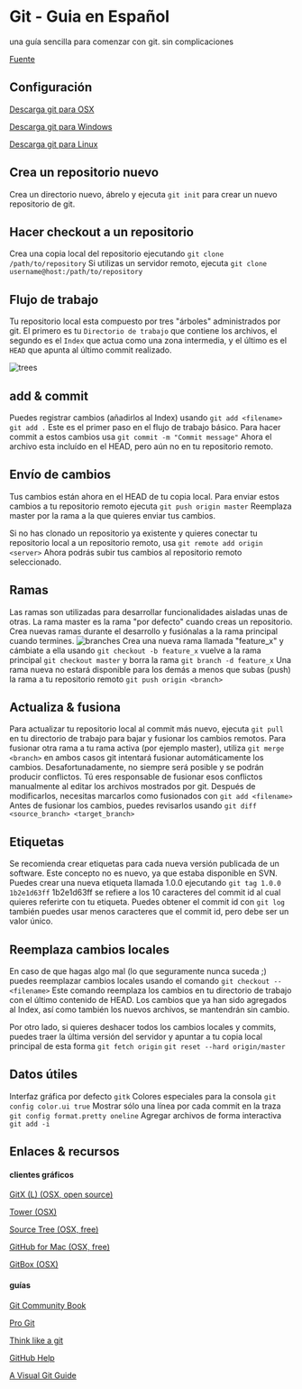 # Git - Guia en Español
una guía sencilla para comenzar con git. sin complicaciones

[Fuente](http://rogerdudler.github.io/git-guide/)
## Configuración
[Descarga git para OSX](https://code.google.com/archive/p/git-osx-installer/downloads)

[Descarga git para Windows](https://git-for-windows.github.io/)

[Descarga git para Linux](https://git-scm.com/download/linux)

## Crea un repositorio nuevo
Crea un directorio nuevo, ábrelo y ejecuta
`git init`
para crear un nuevo repositorio de git.

## Hacer checkout a un repositorio
Crea una copia local del repositorio ejecutando
`git clone /path/to/repository`
Si utilizas un servidor remoto, ejecuta
`git clone username@host:/path/to/repository`

## Flujo de trabajo
Tu repositorio local esta compuesto por tres "árboles" administrados por git. El primero es tu `Directorio de trabajo` que contiene los archivos, el segundo es el `Index` que actua como una zona intermedia, y el último es el `HEAD` que apunta al último commit realizado.

![trees](https://cloud.githubusercontent.com/assets/1646072/17274133/fa5bf4b2-5696-11e6-83f9-e254635b98f7.png)

## add & commit
Puedes registrar cambios (añadirlos al Index) usando
`git add <filename>`
`git add .`
Este es el primer paso en el flujo de trabajo básico. Para hacer commit a estos cambios usa
`git commit -m "Commit message"`
Ahora el archivo esta incluído en el HEAD, pero aún no en tu repositorio remoto.

## Envío de cambios
Tus cambios están ahora en el HEAD de tu copia local. Para enviar estos cambios a tu repositorio remoto ejecuta 
`git push origin master`
Reemplaza master por la rama a la que quieres enviar tus cambios. 

Si no has clonado un repositorio ya existente y quieres conectar tu repositorio local a un repositorio remoto, usa
`git remote add origin <server>`
Ahora podrás subir tus cambios al repositorio remoto seleccionado.

## Ramas
Las ramas son utilizadas para desarrollar funcionalidades aisladas unas de otras. La rama master es la rama "por defecto" cuando creas un repositorio. Crea nuevas ramas durante el desarrollo y fusiónalas a la rama principal cuando termines.
![branches](https://cloud.githubusercontent.com/assets/1646072/17274132/fa3f5faa-5696-11e6-9f3f-131d269076fc.png)
Crea una nueva rama llamada "feature_x" y cámbiate a ella usando
`git checkout -b feature_x`
vuelve a la rama principal
`git checkout master`
y borra la rama
`git branch -d feature_x`
Una rama nueva no estará disponible para los demás a menos que subas (push) la rama a tu repositorio remoto
`git push origin <branch>`

## Actualiza & fusiona
Para actualizar tu repositorio local al commit más nuevo, ejecuta 
`git pull`
en tu directorio de trabajo para bajar y fusionar los cambios remotos.
Para fusionar otra rama a tu rama activa (por ejemplo master), utiliza
`git merge <branch>`
en ambos casos git intentará fusionar automáticamente los cambios. Desafortunadamente, no siempre será posible y se podrán producir conflictos. Tú eres responsable de fusionar esos conflictos manualmente al editar los archivos mostrados por git. Después de modificarlos, necesitas marcarlos como fusionados con
`git add <filename>`
Antes de fusionar los cambios, puedes revisarlos usando
`git diff <source_branch> <target_branch>`

## Etiquetas
Se recomienda crear etiquetas para cada nueva versión publicada de un software. Este concepto no es nuevo, ya que estaba disponible en SVN. Puedes crear una nueva etiqueta llamada 1.0.0 ejecutando
`git tag 1.0.0 1b2e1d63ff`
1b2e1d63ff se refiere a los 10 caracteres del commit id al cual quieres referirte con tu etiqueta. Puedes obtener el commit id con 
`git log`
también puedes usar menos caracteres que el commit id, pero debe ser un valor único.

## Reemplaza cambios locales
En caso de que hagas algo mal (lo que seguramente nunca suceda ;) puedes reemplazar cambios locales usando el comando
`git checkout -- <filename>`
Este comando reemplaza los cambios en tu directorio de trabajo con el último contenido de HEAD. Los cambios que ya han sido agregados al Index, así como también los nuevos archivos, se mantendrán sin cambio.

Por otro lado, si quieres deshacer todos los cambios locales y commits, puedes traer la última versión del servidor y apuntar a tu copia local principal de esta forma
`git fetch origin`
`git reset --hard origin/master`

## Datos útiles
Interfaz gráfica por defecto
`gitk`
Colores especiales para la consola
`git config color.ui true`
Mostrar sólo una línea por cada commit en la traza
`git config format.pretty oneline`
Agregar archivos de forma interactiva
`git add -i`

## Enlaces & recursos

#### clientes gráficos
[GitX (L) (OSX, open source)](http://gitx.laullon.com/)

[Tower (OSX)](https://www.git-tower.com/)

[Source Tree (OSX, free)](https://www.sourcetreeapp.com/)

[GitHub for Mac (OSX, free)](https://desktop.github.com/)

[GitBox (OSX)](https://itunes.apple.com/gb/app/gitbox/id403388357?mt=12)

#### guías
[Git Community Book](https://git-scm.com/book/en/v2)

[Pro Git](https://git-scm.com/book/en/v2)

[Think like a git](http://think-like-a-git.net/)

[GitHub Help](https://help.github.com/)

[A Visual Git Guide](http://marklodato.github.io/visual-git-guide/index-en.html)
